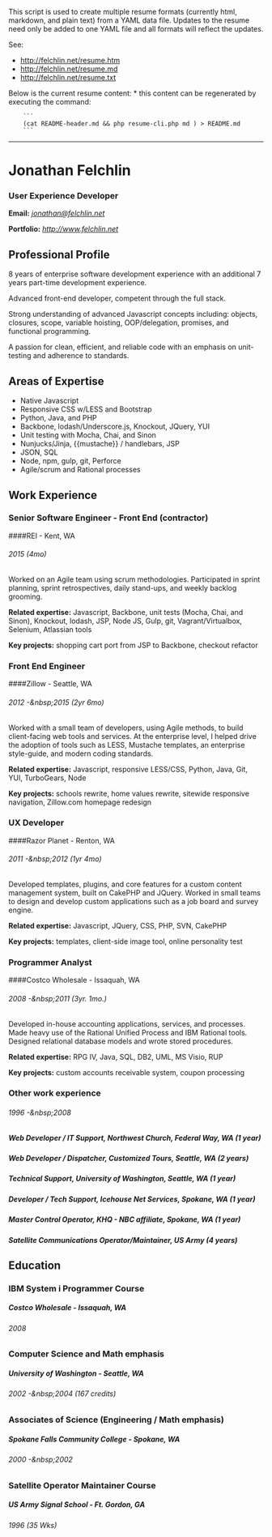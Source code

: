 This script is used to create multiple resume formats (currently html, markdown, and plain text) from a YAML data file. Updates to the resume
need only be added to one YAML file and all formats will reflect the updates.

See:
  * http://felchlin.net/resume.htm
  * http://felchlin.net/resume.md
  * http://felchlin.net/resume.txt

Below is the current resume content:
    * this content can be regenerated by executing the command:

        ```
        (cat README-header.md && php resume-cli.php md ) > README.md
        ```
---

# Jonathan Felchlin
### User Experience Developer
**Email:** *jonathan@felchlin.net*

**Portfolio:** *http://www.felchlin.net*


## Professional Profile
8 years of enterprise software development experience with an additional 7 years part-time development experience.

Advanced front-end developer, competent through the full stack.

Strong understanding of advanced Javascript concepts including: objects, closures, scope, variable hoisting, OOP/delegation, promises, and functional programming.

A passion for clean, efficient, and reliable code with an emphasis on unit-testing and adherence to standards.



## Areas of Expertise
* Native Javascript
* Responsive CSS w/LESS and Bootstrap
* Python, Java, and PHP
* Backbone, lodash/Underscore.js, Knockout, JQuery, YUI
* Unit testing with Mocha, Chai, and Sinon
* Nunjucks/Jinja, {{mustache}} / handlebars, JSP
* JSON, SQL
* Node, npm, gulp, git, Perforce
* Agile/scrum and Rational processes


## Work Experience


### Senior Software Engineer - Front End (contractor)
####REI - Kent, WA
###### *2015 (4mo)*

Worked on an Agile team using scrum methodologies. Participated in sprint planning, sprint retrospectives, daily stand-ups, and weekly backlog grooming.

**Related expertise:** Javascript, Backbone, unit tests (Mocha, Chai, and Sinon), Knockout, lodash, JSP, Node JS, Gulp, git, Vagrant/Virtualbox, Selenium, Atlassian tools

**Key projects:** shopping cart port from JSP to Backbone, checkout refactor


### Front End Engineer
####Zillow - Seattle, WA
###### *2012 -&amp;nbsp;2015 (2yr 6mo)*

Worked with a small team of developers, using Agile methods, to build client-facing web tools and services. At the enterprise level, I helped drive the adoption of tools such as LESS, Mustache templates, an enterprise style-guide, and modern coding standards.

**Related expertise:** Javascript, responsive LESS/CSS, Python, Java, Git, YUI, TurboGears, Node

**Key projects:** schools rewrite, home values rewrite, sitewide responsive navigation, Zillow.com homepage redesign


### UX Developer
####Razor Planet - Renton, WA
###### *2011 -&amp;nbsp;2012 (1yr 4mo)*

Developed templates, plugins, and core features for a custom content management system, built on CakePHP and JQuery. Worked in small teams to design and develop custom applications such as a job board and survey engine.

**Related expertise:** Javascript, JQuery, CSS, PHP, SVN, CakePHP

**Key projects:** templates, client-side image tool, online personality test


### Programmer Analyst
####Costco Wholesale - Issaquah, WA
###### *2008 -&amp;nbsp;2011 (3yr. 1mo.)*

Developed in-house accounting applications, services, and processes. Made heavy use of the Rational Unified Process and IBM Rational tools. Designed relational database models and wrote stored procedures.

**Related expertise:** RPG IV, Java, SQL, DB2, UML, MS Visio, RUP

**Key projects:** custom accounts receivable system, coupon processing


### Other work experience
###### *1996 -&amp;nbsp;2008*
##### Web Developer / IT Support, Northwest Church, Federal Way, WA (1 year)
##### Web Developer / Dispatcher, Customized Tours, Seattle, WA (2 years)
##### Technical Support, University of Washington, Seattle, WA (1 year)
##### Developer / Tech Support, Icehouse Net Services, Spokane, WA (1 year)
##### Master Control Operator, KHQ - NBC affiliate, Spokane, WA (1 year)
##### Satellite Communications Operator/Maintainer, US Army (4 years)


## Education


### IBM System i Programmer Course
##### Costco Wholesale - Issaquah, WA
###### *2008*


### Computer Science and Math emphasis
##### University of Washington - Seattle, WA
###### *2002 -&amp;nbsp;2004 (167 credits)*


### Associates of Science (Engineering / Math emphasis)
##### Spokane Falls Community College - Spokane, WA
###### *2000 -&amp;nbsp;2002*


### Satellite Operator Maintainer Course
##### US Army Signal School - Ft. Gordon, GA
###### *1996 (35 Wks)*



